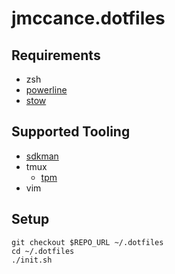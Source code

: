jmccance.dotfiles
=================

## Requirements

- zsh
- [powerline](https://github.com/powerline/powerline)
- [stow](https://www.gnu.org/software/stow/)

## Supported Tooling

- [sdkman](http://sdkman.io/)
- tmux
  - [tpm](https://github.com/tmux-plugins/tpm)
- vim

## Setup

```
git checkout $REPO_URL ~/.dotfiles
cd ~/.dotfiles
./init.sh
```
